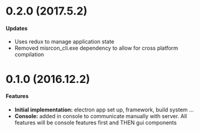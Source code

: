 # 0.2.0 (2017.5.2)

#### Updates

- Uses redux to manage application state
- Removed misrcon_cli.exe dependency to allow for cross platform compilation


# 0.1.0 (2016.12.2)

#### Features

- **Initial implementation:** electron app set up, framework, build system ...
- **Console:** added in console to communicate manually with server. All features will be console features first and 
				THEN gui components

